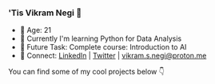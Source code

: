 ### 'Tis Vikram Negi 👋

- 🌱 Age: 21
- 🔭 Currently I'm learning Python for Data Analysis
- 🗿 Future Task: Complete course: Introduction to AI
- 🚀 Connect: [LinkedIn](https://www.linkedin.com/in/vikram-singh-negi/) | [Twitter](https://twitter.com/lostvikx) | vikram.s.negi@proton.me

You can find some of my cool projects below 👇

